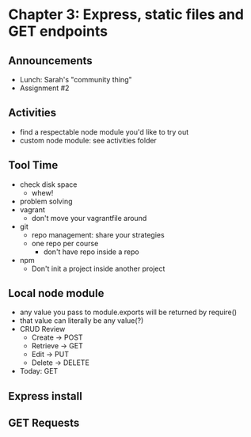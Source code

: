 # Chapter 3: Express, static files and GET endpoints
## Announcements
- Lunch: Sarah's "community thing"
- Assignment #2

## Activities
- find a respectable node module you'd like to try out
- custom node module: see activities folder

## Tool Time
- check disk space
  - whew!
- problem solving
- vagrant
  - don't move your vagrantfile around
- git
  - repo management: share your strategies
  - one repo per course
    - don't have repo inside a repo
- npm
  - Don't init a project inside another project 

## Local node module
- any value you pass to module.exports will be returned by require()
- that value can literally be any value(?)
- CRUD Review
  - Create -> POST
  - Retrieve -> GET
  - Edit -> PUT
  - Delete -> DELETE
- Today: GET
  
## Express install

## GET Requests